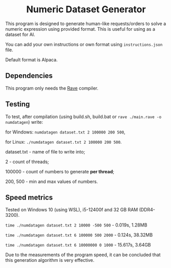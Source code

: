 <h1 align="center">Numeric Dataset Generator</h1>
This program is designed to generate human-like requests/orders to solve a numeric expression using provided format. This is useful for using as a dataset for AI.

You can add your own instructions or own format using `instructions.json` file.

Default format is Alpaca.

## Dependencies
This program only needs the [Rave](https://github.com/Ttimofeyka/Rave) compiler.

## Testing
To test, after compilation (using build.sh, build.bat or `rave ./main.rave -o numdatagen`) write:

for Windows: `numdatagen dataset.txt 2 100000 200 500`,

for Linux: `./numdatagen dataset.txt 2 100000 200 500`.

dataset.txt - name of file to write into;

2 - count of threads;

100000 - count of numbers to generate **per thread**;

200, 500 - min and max values of numbers.

## Speed metrics

Tested on Windows 10 (using WSL), i5-12400f and 32 GB RAM (DDR4-3200).

`time ./numdatagen dataset.txt 2 10000 -500 500` - 0.019s, 1.28MB

`time ./numdatagen dataset.txt 6 100000 500 2000` - 0.124s, 38.32MB

`time ./numdatagen dataset.txt 6 10000000 0 1000` - 15.617s, 3.64GB

Due to the measurements of the program speed, it can be concluded that this generation algorithm is very effective.